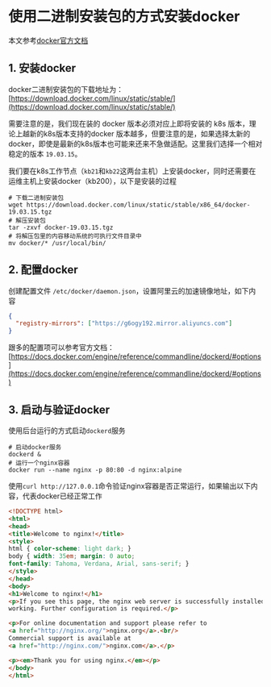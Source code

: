 # 使用二进制安装包的方式安装docker


本文参考[docker官方文档](https://docs.docker.com/engine/install/binaries/)


## 1. 安装docker

docker二进制安装包的下载地址为：[https://download.docker.com/linux/static/stable/](https://download.docker.com/linux/static/stable/)

需要注意的是，我们现在装的 docker 版本必须对应上即将安装的 k8s 版本，理论上越新的k8s版本支持的docker 版本越多，但要注意的是，如果选择太新的docker，即使是最新的k8s版本也可能来还来不急做适配。这里我们选择一个相对稳定的版本 `19.03.15`。


我们要在k8s工作节点（`kb21`和`kb22`这两台主机）上安装docker，同时还需要在运维主机上安装docker（kb200），以下是安装的过程

```shell
# 下载二进制安装包
wget https://download.docker.com/linux/static/stable/x86_64/docker-19.03.15.tgz
# 解压安装包
tar -zxvf docker-19.03.15.tgz
# 将解压包里的内容移动系统的可执行文件目录中
mv docker/* /usr/local/bin/
```


## 2. 配置docker


创建配置文件 `/etc/docker/daemon.json`，设置阿里云的加速镜像地址，如下内容

```json
{
  "registry-mirrors": ["https://g6ogy192.mirror.aliyuncs.com"]
}
```

跟多的配置项可以参考官方文档：[https://docs.docker.com/engine/reference/commandline/dockerd/#options](https://docs.docker.com/engine/reference/commandline/dockerd/#options)


## 3. 启动与验证docker

使用后台运行的方式启动`dockerd`服务

```shell
# 启动docker服务
dockerd &
# 运行一个nginx容器
docker run --name nginx -p 80:80 -d nginx:alpine
```

使用`curl http://127.0.0.1`命令验证nginx容器是否正常运行，如果输出以下内容，代表docker已经正常工作

```html
<!DOCTYPE html>
<html>
<head>
<title>Welcome to nginx!</title>
<style>
html { color-scheme: light dark; }
body { width: 35em; margin: 0 auto;
font-family: Tahoma, Verdana, Arial, sans-serif; }
</style>
</head>
<body>
<h1>Welcome to nginx!</h1>
<p>If you see this page, the nginx web server is successfully installed and
working. Further configuration is required.</p>

<p>For online documentation and support please refer to
<a href="http://nginx.org/">nginx.org</a>.<br/>
Commercial support is available at
<a href="http://nginx.com/">nginx.com</a>.</p>

<p><em>Thank you for using nginx.</em></p>
</body>
</html>
```

